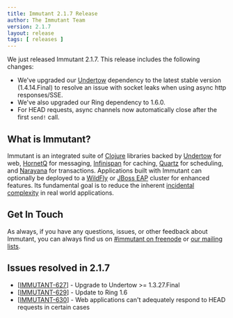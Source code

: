 ```yaml
---
title: Immutant 2.1.7 Release
author: The Immutant Team
version: 2.1.7
layout: release
tags: [ releases ]
---
```


We just released Immutant 2.1.7. This release includes the following changes:

* We've upgraded our [Undertow] dependency to the latest stable
  version (1.4.14.Final) to resolve an issue with socket leaks when
  using async http responses/SSE.
* We've also upgraded our Ring dependency to 1.6.0.
* For HEAD requests, async channels now automatically close after the
  first `send!` call.

## What is Immutant?

Immutant is an integrated suite of [Clojure](http://clojure.org)
libraries backed by [Undertow] for web, [HornetQ] for messaging,
[Infinispan] for caching, [Quartz] for scheduling, and [Narayana] for
transactions. Applications built with Immutant can optionally be
deployed to a [WildFly] or [JBoss EAP] cluster for enhanced features. Its
fundamental goal is to reduce the inherent
[incidental complexity](http://en.wikipedia.org/wiki/Accidental_complexity)
in real world applications.

## Get In Touch

As always, if you have any questions, issues, or other feedback about
Immutant, you can always find us on
[#immutant on freenode](/community/) or
[our mailing lists](/community/mailing_lists).

## Issues resolved in 2.1.7

<ul>
<li>[<a href='https://issues.jboss.org/browse/IMMUTANT-627'>IMMUTANT-627</a>] -         Upgrade to Undertow &gt;= 1.3.27.Final</li>
<li>[<a href='https://issues.jboss.org/browse/IMMUTANT-629'>IMMUTANT-629</a>] -         Update to Ring 1.6</li>
<li>[<a href='https://issues.jboss.org/browse/IMMUTANT-630'>IMMUTANT-630</a>] -         Web applications can&#39;t adequately respond to HEAD requests in certain cases</li>
</ul>

[WildFly]: http://wildfly.org/
[Infinispan]: http://infinispan.org
[HornetQ]: http://jboss.org/hornetq/
[Undertow]: http://undertow.io
[Quartz]: http://quartz-scheduler.org/
[Narayana]: http://www.jboss.org/narayana
[JBoss EAP]: http://www.jboss.org/products/eap/overview/
